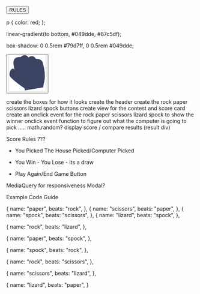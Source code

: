  <!-- Button trigger modal -->
<button type="button" class="btn btn-primary" 
data-bs-toggle="modal" data-bs-target="#exampleModal">
    RULES
  </button>   
 
 
 p {
color: red;
};
 
 linear-gradient(to bottom, #049dde, #87c5df);
 
 box-shadow: 0 0.5rem #79d7ff, 0 0.5rem #049dde;
 
 
   <button class="btn_choice">
                      <div class="choice rock">
                    <img src="images/icon-rock.svg" alt="rock-icon">
                    <!--rock-->
                      </div>
                </button>
 
 
 
 
 
 
 
 
 
 
 
 
 
 
 
 
 
 create the boxes for how it looks 
 create the header 
 create the rock paper scissors lizard spock buttons
 create view for the contest and score card
 create an onclick event for the rock paper scissors lizard spock to show the winner 
 onclick event function to figure out what the computer is going to pick ..... math.random? 
 display score / compare results (result div)

Score Rules ???


 - You Picked The House Picked/Computer Picked

 - You Win - You Lose - Its a draw

 - Play Again/End Game Button
 
 MediaQuery for responsiveness
 Modal?
 
 Example Code Guide
 
 {
 name: "paper",
    beats: "rock",
  },
  {
    name: "scissors",
    beats: "paper",
  },
  {
   name: "spock",
    beats: "scissors",
  },
{
    name: "lizard",
    beats: "spock",
},
   
{
    name: "rock",
    beats: "lizard",
},
    
{
    name: "paper",
    beats: "spock",
},


{
    name: "spock",
    beats: "rock",
},

{
    name: "rock",
    beats: "scissors",
},

{
    name: "scissors",
    beats: "lizard",
},

{
    name: "lizard",
    beats: "paper",
}